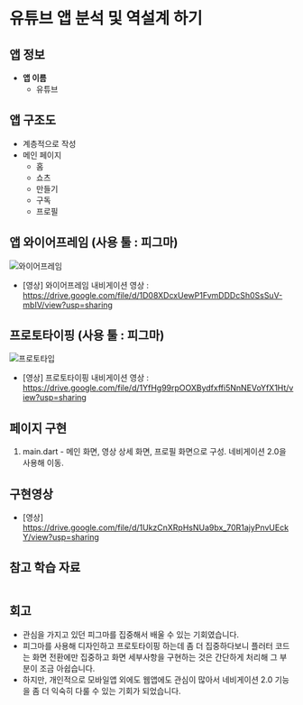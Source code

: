 # 유튜브 앱 분석 및 역설계 하기        

## 앱 정보
- **앱 이름** 
  - 유튜브    

## 앱 구조도
- 계층적으로 작성
- 메인 페이지
  - 홈
  - 쇼츠
  - 만들기
  - 구독
  - 프로필

## 앱 와이어프레임 (사용 툴 : 피그마)
![와이어프레임](https://github.com/freentour/AIFFEL_quest/blob/main/Flutter_quest/Quest04/figma_wireframe.png)
- [영상] 와이어프레임 내비게이션 영상 : https://drive.google.com/file/d/1D08XDcxUewP1FvmDDDcSh0SsSuV-mbIV/view?usp=sharing

## 프로토타이핑 (사용 툴 : 피그마)
![프로토타입](https://github.com/freentour/AIFFEL_quest/blob/main/Flutter_quest/Quest04/figma_prototype.png)
- [영상] 프로토타이핑 내비게이션 영상 : https://drive.google.com/file/d/1YfHg99rpOOXBydfxffi5NnNEVoYfX1Ht/view?usp=sharing

## 페이지 구현
1. main.dart - 메인 화면, 영상 상세 화면, 프로필 화면으로 구성. 네비게이션 2.0을 사용해 이동. 

## 구현영상 
- [영상] https://drive.google.com/file/d/1UkzCnXRpHsNUa9bx_70R1ajyPnvUEckY/view?usp=sharing


## 참고 학습 자료 
```
```

## 회고
- 관심을 가지고 있던 피그마를 집중해서 배울 수 있는 기회였습니다.
- 피그마를 사용해 디자인하고 프로토타이핑 하는데 좀 더 집중하다보니 플러터 코드는 화면 전환에만 집중하고 화면 세부사항을 구현하는 것은 간단하게 처리해 그 부분이 조금 아쉽습니다.
- 하지만, 개인적으로 모바일앱 외에도 웹앱에도 관심이 많아서 네비게이션 2.0 기능을 좀 더 익숙히 다룰 수 있는 기회가 되었습니다. 
